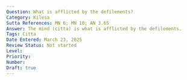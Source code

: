```yaml
---
Question: What is afflicted by the defilements?
Category: Kilesa
Sutta References: MN 6; MN 10; AN 3.65
Answer: The mind (citta) is what is afflicted by the defilements.
Tags: Citta
Date Entered: March 23, 2025
Review Status: Not started
Level: 
Priority: 
Number: 
Draft: true
---
```

